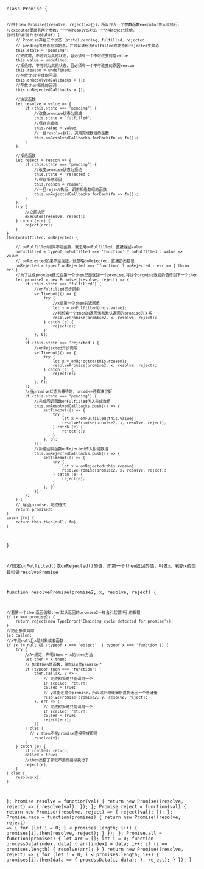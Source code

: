 <code>
class Promise {

    //由于new Promise((resolve, reject)=>{})，所以传入一个参数函数executor传入就执行。
    //executor里面有两个参数，一个叫resolve决议，一个叫reject拒绝。
    constructor(executor) {
        // Promise存在三个状态（state）pending、fulfilled、rejected
        // pending等待态为初始态，并可以转化为fulfilled成功态和rejected失败态
        this.state = 'pending';
        //完成时，不可转为其他状态，且必须有一个不可改变的值value
        this.value = undefined;
        //拒绝时，不可转为其他状态，且必须有一个不可改变的原因reason
        this.reason = undefined;
        //存放then完成的回调
        this.onResolvedCallbacks = [];
        //存放then拒绝的回调
        this.onRejectedCallbacks = [];

        //决议函数
        let resolve = value => {
            if (this.state === 'pending') {
                //改变promise状态为完成
                this.state = 'fulfilled';
                //保存完成值
                this.value = value;
                //一旦resolve执行，调用完成数组的函数
                this.onResolvedCallbacks.forEach(fn => fn());
            }
        };

        //拒绝函数
        let reject = reason => {
            if (this.state === 'pending') {
                //改变promise状态为拒绝
                this.state = 'rejected';
                //保存拒绝原因
                this.reason = reason;
                //一旦reject执行，调用拒绝数组的函数
                this.onRejectedCallbacks.forEach(fn => fn());
            }
        };
        try {
            //立即执行
            executor(resolve, reject);
        } catch (err) {
            reject(err);
        }
    }
    then(onFulfilled, onRejected) {
    
        // onFulfilled如果不是函数，就忽略onFulfilled，直接返回value
        onFulfilled = typeof onFulfilled === 'function' ? onFulfilled : value => value;
        // onRejected如果不是函数，就忽略onRejected，直接扔出错误
        onRejected = typeof onRejected === 'function' ? onRejected : err => { throw err };
        //为了达成promise链式在第一个then里面返回一个promise,将这个promise返回的值传到下一个then
        let promise2 = new Promise((resolve, reject) => {
            if (this.state === 'fulfilled') {
                //onFulfilled异步调用
                setTimeout(() => {
                    try {
                        //x是第一个then的返回值
                        let x = onFulfilled(this.value);
                        //判断第一个then的返回值和默认返回的promise的关系
                        resolvePromise(promise2, x, resolve, reject);
                    } catch (e) {
                        reject(e);
                    }
                }, 0);
            };
            if (this.state === 'rejected') {
                //onRejected异步调用
                setTimeout(() => {
                    try {
                        let x = onRejected(this.reason);
                        resolvePromise(promise2, x, resolve, reject);
                    } catch (e) {
                        reject(e);
                    }
                }, 0);
            };
            //当promise状态为等待时，promise还有决议好
            if (this.state === 'pending') {
                //完成回调函数onFulfilled传入完成数组
                this.onResolvedCallbacks.push(() => {
                    setTimeout(() => {
                        try {
                            let x = onFulfilled(this.value);
                            resolvePromise(promise2, x, resolve, reject);
                        } catch (e) {
                            reject(e);
                        }
                    }, 0);
                });
                //拒绝回调函数onRejected传入拒绝数组
                this.onRejectedCallbacks.push(() => {
                    setTimeout(() => {
                        try {
                            let x = onRejected(this.reason);
                            resolvePromise(promise2, x, resolve, reject);
                        } catch (e) {
                            reject(e);
                        }
                    }, 0)
                });
            };
        });
        // 返回promise，完成链式
        return promise2;
    }
    catch (fn) {
        return this.then(null, fn);
    }
}

//规定onFulfilled()或onRejected()的值，即第一个then返回的值，叫做x，判断x的函数叫做resolvePromise

function resolvePromise(promise2, x, resolve, reject) {

    //若第一个then返回值和then默认返回的promise2一样会引起循环引用报错
    if (x === promise2) {
        return reject(new TypeError('Chaining cycle detected for promise'));
    }
    //防止多次调用
    let called;
    //x不是null且x是对象或者函数
    if (x != null && (typeof x === 'object' || typeof x === 'function')) {
        try {
            //A+规定，声明then = x的then方法
            let then = x.then;
            // 如果then是函数，就默认x是promise了
            if (typeof then === 'function') {
                then.call(x, y => {
                    // 完成和拒绝只能调用一个
                    if (called) return;
                    called = true;
                    // y可能还是个promise，所以递归继续解析直到返回一个普通值
                    resolvePromise(promise2, y, resolve, reject);
                }, err => {
                    // 完成和拒绝只能调用一个
                    if (called) return;
                    called = true;
                    reject(err);
                })
            } else {
              // x.then不是promise直接完成即可
                resolve(x);
            }
        } catch (e) {
            if (called) return;
            called = true;
            //then出错了那就不要再继续执行了
            reject(e);
        }
    } else {
        resolve(x);
    }
};
Promise.resolve = function(val) {
    return new Promise((resolve, reject) => {
        resolve(val);
    });
};
Promise.reject = function(val) {
    return new Promise((resolve, reject) => {
        reject(val);
    });
};
Promise.race = function(promises) {
    return new Promise((resolve, reject) => {
        for (let i = 0; i < promises.length; i++) {
            promises[i].then(resolve, reject);
        }
    });
};
Promise.all = function(promises) {
    let arr = [];
    let i = 0;
    function processData(index, data) {
        arr[index] = data;
        i++;
        if (i == promises.length) {
            resolve(arr);
        }
    }
    return new Promise((resolve, reject) => {
        for (let i = 0; i < promises.length; i++) {
            promises[i].then(data => {
                processData(i, data);
            }, reject);
        }
    });
}
</code>
